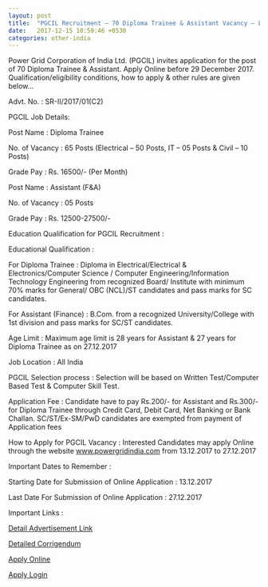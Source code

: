 ```yaml
---
layout: post
title:  "PGCIL Recruitment – 70 Diploma Trainee & Assistant Vacancy – Last Date 29 December"
date:   2017-12-15 10:59:46 +0530
categories: other-india
---
```



Power Grid Corporation of India Ltd. (PGCIL) invites application for the post of 70 Diploma Trainee & Assistant. Apply Online before 29 December 2017. Qualification/eligibility conditions, how to apply & other rules are given below…

Advt. No. : SR-II/2017/01(C2)

PGCIL Job Details:

Post Name : Diploma Trainee

No. of Vacancy : 65 Posts (Electrical – 50 Posts, IT – 05 Posts & Civil – 10 Posts)

Grade Pay : Rs. 16500/- (Per Month)

Post Name : Assistant (F&A)

No. of Vacancy : 05 Posts

Grade Pay : Rs. 12500-27500/-

Education Qualification for PGCIL Recruitment :

Educational Qualification : 

For Diploma Trainee : Diploma in Electrical/Electrical & Electronics/Computer Science / Computer Engineering/Information Technology Engineering from recognized Board/ Institute with minimum 70% marks for General/ OBC (NCL)/ST candidates and pass marks for SC candidates.

For Assistant (Finance) : B.Com. from a recognized University/College with 1st division and pass marks for SC/ST candidates.

Age Limit : Maximum age limit is 28 years for Assistant & 27 years for Diploma Trainee as on 27.12.2017

Job Location : All India

PGCIL Selection process : Selection will be based on Written Test/Computer Based Test & Computer Skill Test.

Application Fee : Candidate have to pay Rs.200/- for Assistant and Rs.300/- for Diploma Trainee through Credit Card, Debit Card, Net Banking or Bank Challan. SC/ST/Ex-SM/PwD candidates are exempted from payment of Application fees

How to Apply for PGCIL Vacancy : Interested Candidates may apply Online through the website www.powergridindia.com from 13.12.2017 to 27.12.2017

Important Dates to Remember :

Starting Date for Submission of Online Application : 13.12.2017

Last Date For Submission of Online Application : 27.12.2017

Important Links :

[Detail Advertisement Link](http://www.powergridindia.com/sites/default/files/SR2_Detailed_Adverisement_2017_3.pdf)

[Detailed Corrigendum](https://careers.powergrid.in/sr2-career/docs/Sr2_Notice_dtd_13.12.2017.pdf)

[Apply Online](https://careers.powergrid.in/sr2-career/t/default.aspx)

[Apply Login](https://careers.powergrid.in/sr2-career/t/login.aspx)


